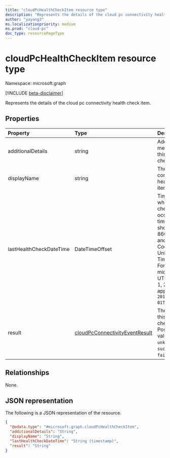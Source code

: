 ```yaml
---
title: "cloudPcHealthCheckItem resource type"
description: "Represents the details of the cloud pc connectivity health check item."
author: "yayang3"
ms.localizationpriority: medium
ms.prod: "cloud-pc"
doc_type: resourcePageType
---
```


# cloudPcHealthCheckItem resource type

Namespace: microsoft.graph

[!INCLUDE [beta-disclaimer](../../includes/beta-disclaimer.md)]

Represents the details of the cloud pc connectivity health check item.

## Properties
|Property|Type|Description|
|:---|:---|:---|
|additionalDetails|string|Additional message for this health check.|
|displayName|string|The connectivity health check item name.|
|lastHealthCheckDateTime|DateTimeOffset|Timestamp when the last check occurs. The timestamp is shown in ISO 8601 format and Coordinated Universal Time (UTC). For example, midnight UTC on Jan 1, 2014 appears as `2014-01-01T00:00:00Z`. |
|result|[cloudPcConnectivityEventResult](#../resources/cloudpcconnectivityevent.md#cloudPcConnectivityEventResult-values)|The result of this health check item. Possible values are: `unknown`, `success`, `failure`.|

## Relationships
None.

## JSON representation
The following is a JSON representation of the resource.
<!-- {
  "blockType": "resource",
  "@odata.type": "microsoft.graph.cloudPcHealthCheckItem"
}
-->
``` json
{
  "@odata.type": "#microsoft.graph.cloudPcHealthCheckItem",
  "additionalDetails": "String",
  "displayName": "String",
  "lastHealthCheckDateTime": "String (timestamp)",
  "result": "String"
}